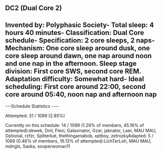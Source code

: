 DC2 (Dual Core 2)
-----------------------------------------------
**Invented by**: Polyphasic Society- 
**Total sleep**: 4 hours 40 minutes- 
**Classification**: Dual Core schedule- 
**Specification**: 2 core sleeps, 2 naps- 
**Mechanism**: One core sleep around dusk, one core sleep around dawn, one nap around noon and one nap in the afternoon. Sleep stage division: First core SWS, second core REM.
**Adaptation difficulty**: Somewhat hard- 
**Ideal scheduling**: First core around 22:00, second core around 05:40, noon nap and afternoon nap
-----------------------------------------------
---Schedule Statistics ----

Attempted: 31 / 1089 (2.85%) 

Currently on this schedule: 14 / 1089 (1.29% of members, 45.16% of attempted):dewek, Dnil, Flexi, Galaxinator, Gzar, jaknator, Laer, MAU MAU, Optional, rzfzr, Spitterkat, thethingamabob, xptboy, zetrozkyAdapted: 5 / 1089 (0.46% of members, 16.13% of attempted):LichTerLoh, MAU MAU, mdngls, Saska, sooperwoman11